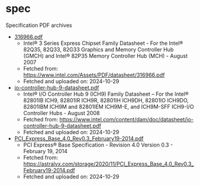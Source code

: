 # spec
Specification PDF archives

- [316966.pdf](./316966.pdf)
  - Intel® 3 Series Express Chipset Family Datasheet - For the Intel® 82Q35, 82Q33, 82G33 Graphics and Memory Controller Hub (GMCH) and Intel® 82P35 Memory Controller Hub (MCH) - August 2007
  - Fetched from: https://www.intel.com/Assets/PDF/datasheet/316966.pdf
  - Fetched and uploaded on: 2024-10-29
- [io-controller-hub-9-datasheet.pdf](./io-controller-hub-9-datasheet.pdf)
  - Intel® I/O Controller Hub 9 (ICH9) Family Datasheet – For the Intel® 82801IB ICH9, 82801IR ICH9R, 82801IH ICH9DH, 82801IO ICH9DO, 82801IBM ICH9M and 82801IEM ICH9M-E, and ICH9M-SFF ICH9-I/O Controller Hubs - August 2008
  - Fetched from: https://www.intel.com/content/dam/doc/datasheet/io-controller-hub-9-datasheet.pdf
  - Fetched and uploaded on: 2024-10-29
- [PCI_Express_Base_4.0_Rev0.3_February19-2014.pdf](./PCI_Express_Base_4.0_Rev0.3_February19-2014.pdf)
  - PCI Express® Base Specification - Revision 4.0 Version 0.3 - February 19, 2014
  - Fetched from: https://astralvx.com/storage/2020/11/PCI_Express_Base_4.0_Rev0.3_February19-2014.pdf
  - Fetched and uploaded on: 2024-10-29
